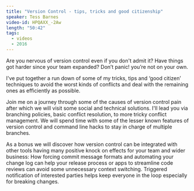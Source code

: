 ```yaml
---
title: "Version Control - tips, tricks and good citizenship"
speaker: Tess Barnes
video-id: HPQAXX_-2Aw
length: "50:42"
tags:
  - videos
  - 2016
---
```


Are you nervous of version control even if you don't admit it? Have things got harder since your team expanded? Don’t panic! you’re not on your own.

I've put together a run down of some of my tricks, tips and ‘good citizen’ techniques to avoid the worst kinds of conflicts and deal with the remaining ones as efficiently as possible.

Join me on a journey through some of the causes of version control pain after which we will visit some social and technical solutions. I'll lead you via branching policies, basic conflict resolution, to more tricky conflict management. We will spend time with some of the lesser known features of version control and command line hacks to stay in charge of multiple branches.

As a bonus we will discover how version control can be integrated with other tools having many positive knock on effects for your team and wider business: How forcing commit message formats and automating your change log can help your release process or apps to streamline code reviews can avoid some unnecessary context switching. Triggered notification of interested parties helps keep everyone in the loop especially for breaking changes.
